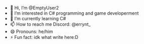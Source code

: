 - 👋 Hi, I’m @EmptyUser2
- 👀 I’m interested in C# programming and game developerment
- 🌱 I’m currently learning C#
- 📫 How to reach me Discord: @errynt_
- 😄 Pronouns: he/him
- ⚡ Fun fact: idk what write here:D

<!---
EmptyUser2/EmptyUser2 is a ✨ special ✨ repository because its `README.md` (this file) appears on your GitHub profile.
You can click the Preview link to take a look at your changes.
--->
